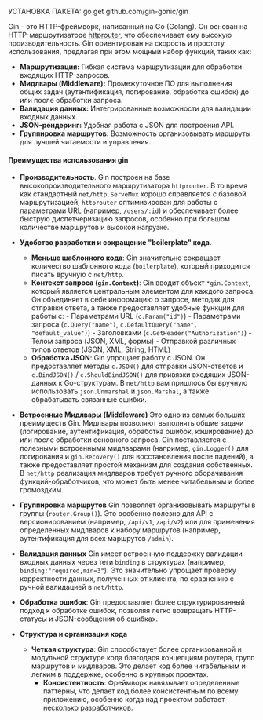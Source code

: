 
УСТАНОВКА ПАКЕТА: go get github.com/gin-gonic/gin

Gin - это HTTP-фреймворк, написанный на Go (Golang). Он основан на HTTP-маршрутизаторе [httprouter](https://github.com/julienschmidt/httprouter), что обеспечивает ему высокую производительность. Gin ориентирован на скорость и простоту использования, предлагая при этом мощный набор функций, таких как:

- **Маршрутизация:** Гибкая система маршрутизации для обработки входящих HTTP-запросов.
- **Мидлвары (Middleware):** Промежуточное ПО для выполнения общих задач (аутентификация, логирование, обработка ошибок) до или после обработки запроса.
- **Валидация данных:** Интегрированные возможности для валидации входных данных.
- **JSON-рендеринг:** Удобная работа с JSON для построения API.
- **Группировка маршрутов:** Возможность организовывать маршруты для лучшей читаемости и управления.

#### Преимущества использования gin
- **Производительность**. 
	Gin построен на базе высокопроизводительного маршрутизатора `httprouter`. В то время как стандартный `net/http.ServeMux` хорошо справляется с базовой маршрутизацией, `httprouter` оптимизирован для работы с параметрами URL (например, `/users/:id`) и обеспечивает более быструю диспетчеризацию запросов, особенно при большом количестве маршрутов и высокой нагрузке. 
- **Удобство разработки и сокращение "boilerplate" кода**.
	- **Меньше шаблонного кода**: Gin значительно сокращает количество шаблонного кода (`boilerplate`), который приходится писать вручную с `net/http`. 
	- **Контекст запроса (`gin.Context`)**: Gin вводит объект `*gin.Context`, который является центральным элементом для каждого запроса. Он объединяет в себе информацию о запросе, методах для отправки ответа, а также предоставляет удобные функции для работы с:
			- Параметрами URL (`c.Param("id")`)
			- Параметрами запроса (`c.Query("name")`, `c.DefaultQuery("name", "default_value")`)
			- Заголовками (`c.GetHeader("Authorization")`)
			- Телом запроса (JSON, XML, формы)
			- Отправкой различных типов ответов (JSON, XML, String, HTML)
	- **Обработка JSON**: Gin упрощает работу с JSON. Он предоставляет методы `c.JSON()` для отправки JSON-ответов и `c.BindJSON()` / `c.ShouldBindJSON()` для привязки входящих JSON-данных к Go-структурам. В `net/http` вам пришлось бы вручную использовать `json.Unmarshal` и `json.Marshal`, а также обрабатывать связанные ошибки.
- **Встроенные Мидлвары (Middleware)**
	 Это одно из самых больших преимуществ Gin. Мидлвары позволяют выполнять общие задачи (логирование, аутентификация, обработка ошибок, кэширование) до или после обработки основного запроса. Gin поставляется с полезными встроенными мидлварами (например, `gin.Logger()` для логирования и `gin.Recovery()` для восстановления после падений), а также предоставляет простой механизм для создания собственных. В `net/http` реализация мидлваров требует ручного оборачивания функций-обработчиков, что может быть менее читабельным и более громоздким.
- **Группировка маршрутов**
	Gin позволяет организовывать маршруты в группы (`router.Group()`). Это особенно полезно для API с версионированием (например, `/api/v1`, `/api/v2`) или для применения определенных мидлваров к набору маршрутов (например, аутентификация для всех маршрутов `/admin`).
    
- **Валидация данных** 
	Gin имеет встроенную поддержку валидации входных данных через теги `binding` в структурах (например, `binding:"required,min=3"`). Это значительно упрощает проверку корректности данных, полученных от клиента, по сравнению с ручной валидацией в `net/http`.
    
- **Обработка ошибок**: Gin предоставляет более структурированный подход к обработке ошибок, позволяя легко возвращать HTTP-статусы и JSON-сообщения об ошибках.

- **Структура и организация кода**
	- **Четкая структура**: Gin способствует более организованной и модульной структуре кода благодаря концепциям роутера, групп маршрутов и мидлваров. Это делает код более читабельным и легким в поддержке, особенно в крупных проектах.
		- **Консистентность**: Фреймворк навязывает определенные паттерны, что делает код более консистентным по всему приложению, особенно когда над проектом работает несколько разработчиков.

